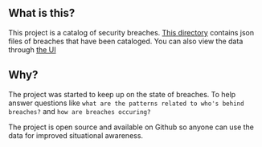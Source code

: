 ## What is this?
This project is a catalog of security breaches. [This directory](https://github.com/ericalexanderorg/SecurityBreach/tree/master/DATA/BREACHES/V1) contains json files of breaches that have been cataloged. You can also view the data through [the UI](https://ericalexander.org/SecurityBreach)


## Why?
The project was started to keep up on the state of breaches. To help answer questions like `what are the patterns related to who's behind breaches?` and `how are breaches occuring?`

The project is open source and available on Github so anyone can use the data for improved situational awareness. 



